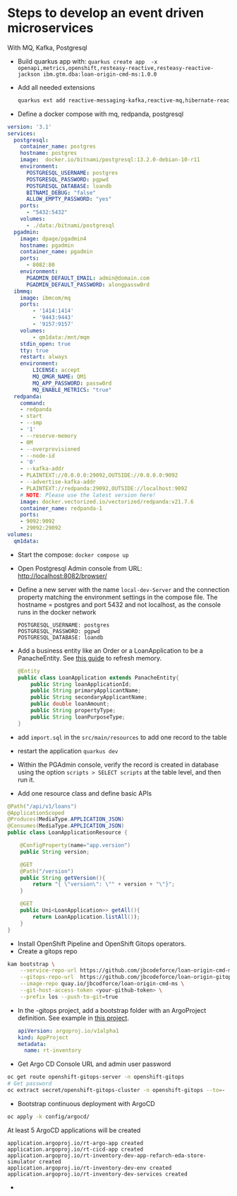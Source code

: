 # Steps to develop an event driven microservices

With MQ, Kafka, Postgresql

* Build quarkus app with: `quarkus create app  -x openapi,metrics,openshift,resteasy-reactive,resteasy-reactive-jackson ibm.gtm.dba:loan-origin-cmd-ms:1.0.0`
* Add all needed extensions

  ```sh
  quarkus ext add reactive-messaging-kafka,reactive-mq,hibernate-reactive-panache,reactive-pg-client,rest-client-jackson
  ```
* Define a docker compose with mq, redpanda, postgresql

```yaml
version: '3.1'
services:
  postgresql:
    container_name: postgres
    hostname: postgres
    image:  docker.io/bitnami/postgresql:13.2.0-debian-10-r11
    environment:
      POSTGRESQL_USERNAME: postgres
      POSTGRESQL_PASSWORD: pgpwd
      POSTGRESQL_DATABASE: loandb
      BITNAMI_DEBUG: "false"
      ALLOW_EMPTY_PASSWORD: "yes"
    ports:
      - "5432:5432"
    volumes:
      - ./data:/bitnami/postgresql
  pgadmin:
    image: dpage/pgadmin4
    hostname: pgadmin
    container_name: pgadmin
    ports:
      - 8082:80
    environment:
      PGADMIN_DEFAULT_EMAIL: admin@domain.com
      PGADMIN_DEFAULT_PASSWORD: alongpassw0rd
  ibmmq:
    image: ibmcom/mq
    ports:
        - '1414:1414'
        - '9443:9443'
        - '9157:9157'
    volumes:
        - qm1data:/mnt/mqm
    stdin_open: true
    tty: true
    restart: always
    environment:
        LICENSE: accept
        MQ_QMGR_NAME: QM1
        MQ_APP_PASSWORD: passw0rd
        MQ_ENABLE_METRICS: "true"
  redpanda:
    command:
    - redpanda
    - start
    - --smp
    - '1'
    - --reserve-memory
    - 0M
    - --overprovisioned
    - --node-id
    - '0'
    - --kafka-addr
    - PLAINTEXT://0.0.0.0:29092,OUTSIDE://0.0.0.0:9092
    - --advertise-kafka-addr
    - PLAINTEXT://redpanda:29092,OUTSIDE://localhost:9092
    # NOTE: Please use the latest version here!
    image: docker.vectorized.io/vectorized/redpanda:v21.7.6
    container_name: redpanda-1
    ports:
    - 9092:9092
    - 29092:29092
volumes:
  qm1data:
```

* Start the compose: `docker compose up`
* Open Postgresql Admin console from URL: [http://localhost:8082/browser/](http://localhost:8082/browser/)
* Define a new server with the name `local-dev-Server` and the connection property matching the environment settings in the 
compose file. The hostname = postgres and port 5432 and not localhost, as the console runs in the docker network

    ```
    POSTGRESQL_USERNAME: postgres
    POSTGRESQL_PASSWORD: pgpwd
    POSTGRESQL_DATABASE: loandb
    ```

* Add a business entity like an Order or a LoanApplication to be a PanacheEntity. See [this guide](https://quarkus.io/guides/hibernate-reactive-panache) to refresh memory.

    ```java
    @Entity
    public class LoanApplication extends PanacheEntity{
        public String loanApplicationId;
        public String primaryApplicantName;
        public String secondaryApplicantName;
        public double loanAmount;
        public String propertyType;
        public String loanPurposeType;
    }
    ```
* add `import.sql` in the `src/main/resources` to add one record to the table
* restart the application `quarkus dev`
* Within the PGAdmin console, verify the record is created in database using the option `scripts > SELECT scripts` at the table level, and then run it.
* Add one resource class and define basic APIs

```java
@Path("/api/v1/loans")
@ApplicationScoped
@Produces(MediaType.APPLICATION_JSON)
@Consumes(MediaType.APPLICATION_JSON)
public class LoanApplicationResource {

    @ConfigProperty(name="app.version")
    public String version;

    @GET
    @Path("/version")
    public String getVersion(){
        return "{ \"version\": \"" + version + "\"}";
    }

    @GET
    public Uni<LoanApplication>> getAll(){
        return LoanApplication.listAll());
    }
}
```

* Install OpenShift Pipeline and OpenShift Gitops operators. 
* Create a gitops repo

```sh
kam bootstrap \
    --service-repo-url https://github.com/jbcodeforce/loan-origin-cmd-ms \
    --gitops-repo-url  https://github.com/jbcodeforce/loan-origin-gitops \
    --image-repo quay.io/jbcodforce/loan-origin-cmd-ms \
    --git-host-access-token <your-github-token> \
    --prefix los --push-to-git=true
```

* In the -gitops project, add a bootstrap folder with an ArgoProject definition. See example in [this project](https://raw.githubusercontent.com/jbcodeforce/rt-inventory-gitops/main/bootstrap/rt-inventory/argo-project.yaml).

  ```yaml
  apiVersion: argoproj.io/v1alpha1
  kind: AppProject
  metadata:
    name: rt-inventory
  ```

* Get Argo CD Console URL and admin user password

```sh
oc get route openshift-gitops-server -n openshift-gitops
# Get password
oc extract secret/openshift-gitops-cluster -n openshift-gitops --to=-
```

* Bootstrap continuous deployment with ArgoCD

```sh
oc apply -k config/argocd/
```

At least 5 ArgoCD applications will be created

```
application.argoproj.io/rt-argo-app created
application.argoproj.io/rt-cicd-app created
application.argoproj.io/rt-inventory-dev-app-refarch-eda-store-simulator created
application.argoproj.io/rt-inventory-dev-env created
application.argoproj.io/rt-inventory-dev-services created
```

* 